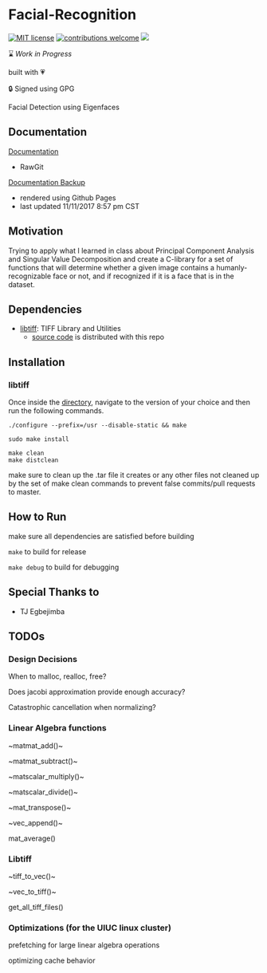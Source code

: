 # Facial-Recognition
[![MIT license](https://img.shields.io/badge/License-MIT-blue.svg)](https://lbesson.mit-license.org/)
[![contributions welcome](https://img.shields.io/badge/contributions-welcome-brightgreen.svg?style=flat)](https://github.com/dwyl/esta/issues)
![](https://img.shields.io/badge/maintained-yes-green.svg?style=flat)

:hourglass: *Work in Progress*

built with :heartpulse:

:lock: Signed using GPG

Facial Detection using Eigenfaces

## Documentation
[Documentation](https://cdn.rawgit.com/minpark815/Facial-Recognition/gh-pages/index.html)
- RawGit

[Documentation Backup](https://minpark815.github.io/Facial-Recognition/)
- rendered using Github Pages
- last updated 11/11/2017 8:57 pm CST

## Motivation

Trying to apply what I learned in class about Principal Component Analysis and 
Singular Value Decomposition and create a C-library for a set of functions that
will determine whether a given image contains a humanly-recognizable face or not,
and if recognized if it is a face that is in the dataset.

## Dependencies

- [libtiff](http://www.libtiff.org/): TIFF Library and Utilities
  - [source code](external_libraries/libtiff) is distributed with this repo
  
## Installation
### libtiff

Once inside the [directory](external_libraries/libtiff), navigate to the version
of your choice and then run the following commands.
```
./configure --prefix=/usr --disable-static && make

sudo make install

make clean
make distclean
```
make sure to clean up the .tar file it creates or any other files
not cleaned up by the set of make clean commands to prevent
false commits/pull requests to master.

## How to Run

make sure all dependencies are satisfied before building

`make`
to build for release

`make debug`
to build for debugging

## Special Thanks to
 - TJ Egbejimba


## TODOs

### Design Decisions

When to malloc, realloc, free?

Does jacobi approximation provide enough accuracy?

Catastrophic cancellation when normalizing?

### Linear Algebra functions

~matmat_add()~

~matmat_subtract()~

~matscalar_multiply()~

~matscalar_divide()~

~mat_transpose()~

~vec_append()~

mat_average()

### Libtiff

~tiff_to_vec()~

~vec_to_tiff()~

get_all_tiff_files()

### Optimizations (for the UIUC linux cluster)

prefetching for large linear algebra operations

optimizing cache behavior
